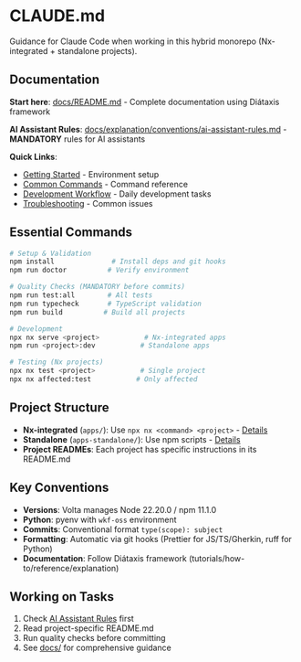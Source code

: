 # CLAUDE.md

Guidance for Claude Code when working in this hybrid monorepo (Nx-integrated + standalone projects).

## Documentation

**Start here**: [docs/README.md](docs/README.md) - Complete documentation using Diátaxis framework

**AI Assistant Rules**: [docs/explanation/conventions/ai-assistant-rules.md](docs/explanation/conventions/ai-assistant-rules.md) - **MANDATORY** rules for AI assistants

**Quick Links**:

- [Getting Started](docs/tutorials/getting-started.md) - Environment setup
- [Common Commands](docs/reference/commands.md) - Command reference
- [Development Workflow](docs/how-to/development-workflow.md) - Daily development tasks
- [Troubleshooting](docs/how-to/troubleshoot-issues.md) - Common issues

## Essential Commands

```bash
# Setup & Validation
npm install              # Install deps and git hooks
npm run doctor          # Verify environment

# Quality Checks (MANDATORY before commits)
npm run test:all        # All tests
npm run typecheck       # TypeScript validation
npm run build          # Build all projects

# Development
npx nx serve <project>           # Nx-integrated apps
npm run <project>:dev           # Standalone apps

# Testing (Nx projects)
npx nx test <project>           # Single project
npx nx affected:test           # Only affected
```

## Project Structure

- **Nx-integrated** (`apps/`): Use `npx nx <command> <project>` - [Details](docs/reference/nx-projects.md)
- **Standalone** (`apps-standalone/`): Use npm scripts - [Details](docs/reference/standalone-projects.md)
- **Project READMEs**: Each project has specific instructions in its README.md

## Key Conventions

- **Versions**: Volta manages Node 22.20.0 / npm 11.1.0
- **Python**: pyenv with `wkf-oss` environment
- **Commits**: Conventional format `type(scope): subject`
- **Formatting**: Automatic via git hooks (Prettier for JS/TS/Gherkin, ruff for Python)
- **Documentation**: Follow Diátaxis framework (tutorials/how-to/reference/explanation)

## Working on Tasks

1. Check [AI Assistant Rules](docs/explanation/conventions/ai-assistant-rules.md) first
2. Read project-specific README.md
3. Run quality checks before committing
4. See [docs/](docs/) for comprehensive guidance
